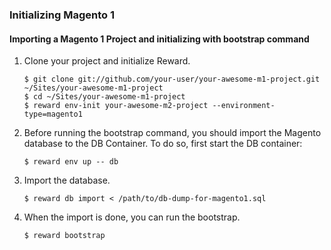 ### Initializing Magento 1

#### Importing a Magento 1 Project and initializing with bootstrap command

1. Clone your project and initialize Reward.

    ``` shell
    $ git clone git://github.com/your-user/your-awesome-m1-project.git ~/Sites/your-awesome-m1-project
    $ cd ~/Sites/your-awesome-m1-project
    $ reward env-init your-awesome-m2-project --environment-type=magento1
    ```

2. Before running the bootstrap command, you should import the Magento database to the DB Container. To do so, first
   start the DB container:

    ``` shell
    $ reward env up -- db
    ```

3. Import the database.

    ``` shell
    $ reward db import < /path/to/db-dump-for-magento1.sql
    ```

4. When the import is done, you can run the bootstrap.

    ```
    $ reward bootstrap
    ```
